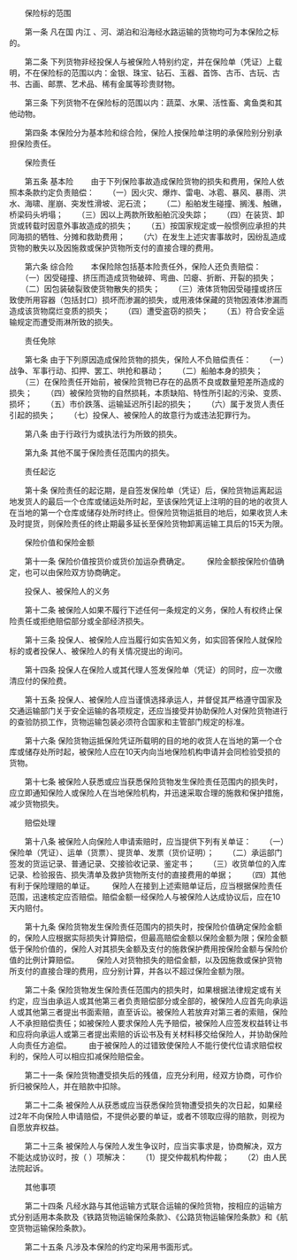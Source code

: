 
 


　　保险标的范围


　　第一条  凡在国
内江
、河、湖泊和沿海经水路运输的货物均可为本保险之标的。


　　第二条  下列货物非经投保人与被保险人特别约定，并在保险单（凭证）上载明，不在保险标的范围以内：金银、珠宝、钻石、玉器、首饰、古币、古玩、古书、古画、邮票、艺术品、稀有金属等珍贵财物。


　　第三条  下列货物不在保险标的范围以内：蔬菜、水果、活性畜、禽鱼类和其他动物。


　　第四条  本保险分为基本险和综合险，保险人按保险单注明的承保险别分别承担保险责任。


　　保险责任


　　第五条  基本险
　　由于下列保险事故造成保险货物的损失和费用，保险人依照本条款约定负责赔偿：
　　（一）因火灾、爆炸、雷电、冰雹、暴风、暴雨、洪水、海啸、崖崩、突发性滑坡、泥石流；
　　（二）船舶发生碰撞、搁浅、触礁，桥梁码头坍塌；
　　（三）因以上两款所致船舶沉没失踪；
　　（四）在装货、卸货或转载时因意外事故造成的损失；
　　（五）按国家规定或一般惯例应承担的共同海损的牺牲、分摊和救助费用；
　　（六）在发生上述灾害事故时，因纷乱造成货物的散失以及因施救或保护货物所支付的直接合理的费用。


　　第六条 综合险
　　本保险除包括基本险责任外，保险人还负责赔偿：
　　（一）因受碰撞、挤压而造成货物破碎、弯曲、凹瘪、折断、开裂的损失；
　　（二）因包装破裂致使货物散失的损失；
　　（三）液体货物因受碰撞或挤压致使所用容器（包括封口）损坏而渗漏的损失，或用液体保藏的货物因液体渗漏而造成该货物腐烂变质的损失；
　　（四）遭受盗窃的损失；
　　（五）符合安全运输规定而遭受雨淋所致的损失。


　　责任免除


　　第七条  由于下列原因造成保险货物的损失，保险人不负赔偿责任：
　　（一）战争、军事行动、扣押、罢工、哄抢和暴动；
　　（二）船舶本身的损失；
　　（三）在保险责任开始前，被保险货物已存在的品质不良或数量短差所造成的损失；
　　（四）被保险货物的自然损耗，本质缺陷、特性所引起的污染、变质、损坏；
　　（五）市价跌落、运输延迟所引起的损失；
　　（六）属于发货人责任引起的损失；
　　（七）投保人、被保险人的故意行为或违法犯罪行为。


　　第八条  由于行政行为或执法行为所致的损失。


　　第九条  其他不属于保险责任范围内的损失。


　　责任起讫


　　第十条  保险责任的起讫期，是自签发保险单（凭证）后，保险货物运离起运地发货人的最后一个仓库或储运处所时起，至该保险凭证上注明的目的地的收货人在当地的第一个仓库或储存处所时终止。但保险货物运抵目的地后，如果收货人未及时提货，则保险责任的终止期最多延长至保险货物卸离运输工具后的15天为限。


　　保险价值和保险金额


　　第十一条  保险价值按货价或货价加运杂费确定。
　　保险金额按保险价值确定，也可以由保险双方协商确定。


　　投保人、被保险人的义务


　　第十二条  被保险人如果不履行下述任何一条规定的义务，保险人有权终止保险责任或拒绝赔偿部分或全部经济损失。


　　第十三条  投保人、被保险人应当履行如实告知义务，如实回答保险人就保险标的或者投保人、被保险人的有关情况提出的询问。


　　第十四条   投保人在保险人或其代理人签发保险单（凭证）的同时，应一次缴清应付的保险费。


　　第十五条 投保人、被保险人应当谨慎选择承运人，并督促其严格遵守国家及交通运输部门关于安全运输的各项规定，还应当接受并协助保险人对保险货物进行的查验防损工作，货物运输包装必须符合国家和主管部门规定的标准。


　　第十六条  保险货物运抵保险凭证所载明的目的地的收货人在当地的第一个仓库或储存处所时起，被保险人应在10天内向当地保险机构申请并会同检验受损的货物。


　　第十七条  被保险人获悉或应当获悉保险货物发生保险责任范围内的损失时，应立即通知保险人或保险人在当地保险机构，并迅速采取合理的施救和保护措施，减少货物损失。


　　赔偿处理


　　第十八条  被保险人向保险人申请索赔时，应当提供下列有关单证：
　　（一）保险单（凭证）、运单（货票）、提货单、发票（货价证明）；
　　（二）承运部门签发的货运记录、普通记录、交接验收记录、鉴定书；
　　（三）收货单位的入库记录、检验报告、损失清单及救护货物所支付的直接费用的单据；
　　（四）其他有利于保险理赔的单证。
　　保险人在接到上述索赔单证后，应当根据保险责任范围，迅速核定应否赔偿。赔偿金额一经保险人与被保险人达成协议后，应在10天内赔付。


　　第十九条  保险货物发生保险责任范围内的损失时，按保险价值确定保险金额的，保险人应根据实际损失计算赔偿，但最高赔偿金额以保险金额为限；保险金额低于保险价值的，保险人对其损失金额及支付的施救保护费用按保险金额与保险价值的比例计算赔偿。
　　保险人对货物损失的赔偿金额，以及因施救或保护货物所支付的直接合理的费用，应分别计算，并各以不超过保险金额为限。


　　第二十条  保险货物发生保险责任范围内的损失时，如果根据法律规定或有关约定，应当由承运人或其他第三者负责赔偿部分或全部的，被保险人应首先向承运人或其他第三者提出书面索赔，直至诉讼。被保险人若放弃对第三者的索赔，保险人不承担赔偿责任；如被保险人要求保险人先予赔偿，被保险人应签发权益转让书和应将向承运人或第三者提出索赔的诉讼书及有关材料移交给保险人，并协助保险人向责任方追偿。
　　由于被保险人的过错致使保险人不能行使代位请求赔偿权利的，保险人可以相应扣减保险赔偿金。


　　第二十一条  保险货物遭受损失后的残值，应充分利用，经双方协商，可作价折归被保险人，并在赔款中扣除。


　　第二十二条  被保险人从获悉或应当获悉保险货物遭受损失的次日起，如果经过2年不向保险人申请赔偿，不提供必要的单证，或者不领取应得的赔款，则视为自愿放弃权益。


　　第二十三条  被保险人与保险人发生争议时，应当实事求是，协商解决，双方不能达成协议时，按（ ）项解决：
　　（1）提交仲裁机构仲裁；
　　（2）由人民法院起诉。


　　其他事项


　　第二十四条  凡经水路与其他运输方式联合运输的保险货物，按相应的运输方式分别适用本条款及《铁路货物运输保险条款》、《公路货物运输保险条款》和《航空货物运输保险条款》。


　　第二十五条  凡涉及本保险的约定均采用书面形式。

 


 

 
 
 
 
 
  


  
 

  


  


  
 
 
 
 

